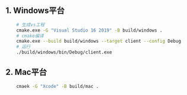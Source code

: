 ## 1. Windows平台
```bash
    # 生成vs工程 
	cmake.exe -G "Visual Studio 16 2019" -B build/windows .
    # cmake编译
    cmake.exe --build build/windows --target client --config Debug
    # 运行
    ./build/windows/bin/Debug/client.exe
```

## 2. Mac平台
```bash
    cmaek -G "Xcode" -B build/mac .
```
